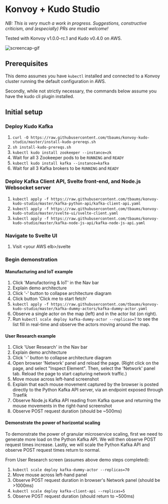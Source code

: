 # Konvoy + Kudo Studio

_NB: This is very much a work in progress. Suggestions, constructive criticism, and (especially) PRs are most welcome!_

Tested with Konvoy v1.0.0-rc.1 and Kudo v0.4.0 on AWS. 

![screencap-gif](https://github.com/tbaums/konvoy-kudo-studio/blob/master/2019_07_22-screencap.gif)

## Prerequisites

This demo assumes you have `kubectl` installed and connected to a Konvoy cluster running the default configuration in AWS.  

Secondly, while not strictly necessary, the commands below assume you have the kudo cli plugin installed.


## Initial setup

### Deploy Kudo Kafka
1. `curl -O https://raw.githubusercontent.com/tbaums/konvoy-kudo-studio/master/install-kudo-prereqs.sh`
1. `sh install-kudo-prereqs.sh`
1. `kubectl kudo install zookeeper --instance=zk`
1. Wait for all 3 Zookeeper pods to be `RUNNING` and `READY`
1. `kubectl kudo install kafka --instance=kafka`
1. Wait for all 3 Kafka brokers to be `RUNNING` and `READY`

### Deploy Kafka Client API, Svelte front-end, and Node.js Websocket server
1. `kubectl apply -f https://raw.githubusercontent.com/tbaums/konvoy-kudo-studio/master/kafka-python-api/kafka-client-api.yaml`
1. `kubectl apply -f https://raw.githubusercontent.com/tbaums/konvoy-kudo-studio/master/svelte-ui/svelte-client.yaml`
1. `kubectl apply -f https://raw.githubusercontent.com/tbaums/konvoy-kudo-studio/master/kafka-node-js-api/kafka-node-js-api.yaml`



### Navigate to Svelte UI
1. Visit \<your AWS elb\>/svelte

### Begin demonstration

#### Manufacturing and IoT example
1. Click 'Manufactoring & IoT' in the Nav bar
1. Explain demo architecture
1. Click '-' button to collapse architecture diagram
1. Click button 'Click me to start fetch'
1. `kubectl apply -f https://raw.githubusercontent.com/tbaums/konvoy-kudo-studio/master/kafka-dummy-actors/kafka-dummy-actor.yaml`
1. Observe a single actor on the map (left) and in the actor list (on right).
1. Run `kubectl scale deploy kafka-dummy-actor --replicas=7` to see the list fill in real-time and observe the actors moving around the map.

#### User Research example

1. Click 'User Research' in the Nav bar
1. Explain demo architecture
1. Click '-' button to collapse architecture diagram
1. Open browser 'Network' panel and reload the page. (Right click on the page, and select "Inspect Element". Then, select the 'Network' panel tab. Reload the page to start capturing network traffic.)
1. Move mouse across left-hand screenshot
1. Explain that each mouse movement captured by the browser is posted directly to the Python Kafka API server, via an endpoint exposed through Traefik
1. Observe Node.js Kafka API reading from Kafka queue and returning the mouse movements in the right-hand screenshot
1. Observe POST request duration (should be ~500ms)

#### Demonstrate the power of horizontal scaling
To demonstrate the power of granular microservice scaling, first we need to generate more load on the Python Kafka API. We will then observe POST request times increase. Lastly, we will scale the Python Kafka API and observe POST request times return to normal.

From User Research screen (assumes above demo steps completed):
1. `kubectl scale deploy kafka-dummy-actor --replicas=70`
1. Move mouse across left-hand panel
1. Observe POST request duration in browser's Network panel (should be >1000ms)
1. `kubectl scale deploy kafka-client-api --replicas=5`
1. Observe POST request duration (should return to ~500ms)

#### 
